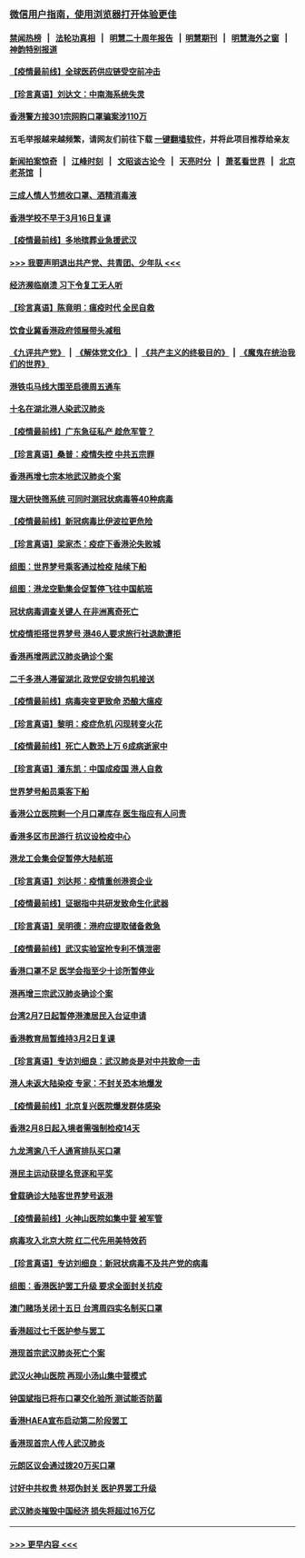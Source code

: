 ### [微信用户指南，使用浏览器打开体验更佳](https://github.com/gfw-breaker/banned-news1/blob/master/indexes/wechat-guide.md?t=0)
#### [禁闻热榜](热点新闻.md?t=0)  &nbsp;&nbsp;|&nbsp;&nbsp; [法轮功真相](https://github.com/gfw-breaker/truth/blob/master/README.md?t=0) &nbsp;&nbsp;|&nbsp;&nbsp; [明慧二十周年报告](https://github.com/gfw-breaker/mh-reports/blob/master/README.md?t=0) &nbsp;&nbsp;|&nbsp;&nbsp;[明慧期刊](https://github.com/gfw-breaker/mh-qikan) &nbsp;&nbsp;|&nbsp;&nbsp; [明慧海外之窗](https://github.com/gfw-breaker/mh-news/blob/master/README.md?t=0) &nbsp;&nbsp;|&nbsp;&nbsp; [神韵特别报道](https://github.com/gfw-breaker/mh-news/blob/master/shenyun.md?t=0)
#### [【疫情最前线】全球医药供应链受空前冲击](../pages/nsc415/n11869614.md?t=02162133) 
#### [【珍言真语】刘达文：中南海系统失灵](../pages/nsc415/n11869465.md?t=02162133) 
#### [香港警方接301宗网购口罩骗案涉110万](../pages/nsc415/n11867572.md?t=02162133) 
#### 五毛举报越来越频繁，请网友们前往下载 [一键翻墙软件](https://github.com/gfw-breaker/ssr-accounts)，并将此项目推荐给亲友
#### [新闻拍案惊奇](https://github.com/gfw-breaker/banned-news1/blob/master/pages/link4.md) &nbsp;&nbsp;|&nbsp;&nbsp; [江峰时刻](https://github.com/gfw-breaker/banned-news1/blob/master/pages/link4.md) &nbsp;&nbsp;|&nbsp;&nbsp; [文昭谈古论今](https://github.com/gfw-breaker/banned-news1/blob/master/pages/link4.md) &nbsp;&nbsp;|&nbsp;&nbsp; [天亮时分](https://github.com/gfw-breaker/banned-news1/blob/master/pages/link4.md) &nbsp;&nbsp;|&nbsp;&nbsp; [萧茗看世界](https://github.com/gfw-breaker/banned-news1/blob/master/pages/link4.md) &nbsp;&nbsp;|&nbsp;&nbsp; [北京老茶馆](https://github.com/gfw-breaker/banned-news1/blob/master/pages/link4.md) &nbsp;&nbsp;|&nbsp;&nbsp; 
#### [三成人情人节想收口罩、酒精消毒液](../pages/nsc415/n11867523.md?t=02162133) 
#### [香港学校不早于3月16日复课](../pages/nsc415/n11867498.md?t=02162133) 
#### [【疫情最前线】多地殡葬业急援武汉](../pages/nsc415/n11866914.md?t=02162133) 
#### [>>> 我要声明退出共产党、共青团、少年队 <<<](https://github.com/begood0513/goodnews/blob/master/quit/letter.md) 
#### [经济濒临崩溃 习下令复工无人听](../pages/nsc415/n11867269.md?t=02162133) 
#### [【珍言真语】陈竟明：瘟疫时代 全民自救](../pages/nsc415/n11866765.md?t=02162133) 
#### [饮食业冀香港政府领展带头减租](../pages/nsc415/n11864876.md?t=02162133) 
#### [《九评共产党》](https://github.com/begood0513/9ping.md/blob/master/README.md) &nbsp;|&nbsp; [《解体党文化》](../../../../jtdwh.md/blob/master/README.md)  &nbsp;|&nbsp; [《共产主义的终极目的》](../../../../gczydzjmd.md/blob/master/README.md) &nbsp;|&nbsp; [《魔鬼在统治我们的世界》](../../../../mgztzwmdsj.md/blob/master/README.md) 
#### [港铁屯马线大围至启德周五通车](../pages/nsc415/n11864842.md?t=02162133) 
#### [十名在湖北港人染武汉肺炎](../pages/nsc415/n11864807.md?t=02162133) 
#### [【疫情最前线】广东急征私产 趁危军管？](../pages/nsc415/n11864205.md?t=02162133) 
#### [【珍言真语】桑普：疫情失控 中共五宗罪](../pages/nsc415/n11864157.md?t=02162133) 
#### [香港再增七宗本地武汉肺炎个案](../pages/nsc415/n11862405.md?t=02162133) 
#### [理大研快筛系统 可同时测冠状病毒等40种病毒](../pages/nsc415/n11862376.md?t=02162133) 
#### [【疫情最前线】新冠病毒比伊波拉更危险](../pages/nsc415/n11862199.md?t=02162133) 
#### [【珍言真语】梁家杰：疫症下香港沦失败城](../pages/nsc415/n11861588.md?t=02162133) 
#### [组图：世界梦号乘客通过检疫 陆续下船](../pages/nsc415/n11858302.md?t=02162133) 
#### [组图：港龙空勤集会促暂停飞往中国航班](../pages/nsc415/n11858190.md?t=02162133) 
#### [冠状病毒调查关键人 在非洲离奇死亡](../pages/nsc415/n11859798.md?t=02162133) 
#### [忧疫情拒搭世界梦号 港46人要求旅行社退款遭拒](../pages/nsc415/n11859849.md?t=02162133) 
#### [香港再增两武汉肺炎确诊个案](../pages/nsc415/n11859833.md?t=02162133) 
#### [二千多港人滞留湖北 政党促安排包机接送](../pages/nsc415/n11859831.md?t=02162133) 
#### [【疫情最前线】病毒突变更致命 恐酿大瘟疫](../pages/nsc415/n11859604.md?t=02162133) 
#### [【珍言真语】黎明：疫症危机 闪现转变火花](../pages/nsc415/n11859199.md?t=02162133) 
#### [【疫情最前线】死亡人数恐上万 6成病逝家中](../pages/nsc415/n11856687.md?t=02162133) 
#### [【珍言真语】潘东凯：中国成疫国 港人自救](../pages/nsc415/n11856962.md?t=02162133) 
#### [世界梦号船员乘客下船](../pages/nsc415/n11856883.md?t=02162133) 
#### [香港公立医院剩一个月口罩库存 医生指应有人问责](../pages/nsc415/n11856875.md?t=02162133) 
#### [香港多区市民游行 抗议设检疫中心](../pages/nsc415/n11856866.md?t=02162133) 
#### [港龙工会集会促暂停大陆航班](../pages/nsc415/n11856840.md?t=02162133) 
#### [【珍言真语】刘达邦：疫情重创港资企业](../pages/nsc415/n11854274.md?t=02162133) 
#### [【疫情最前线】证据指中共研发致命生化武器](../pages/nsc415/n11853087.md?t=02162133) 
#### [【珍言真语】吴明德：港府应提取储备救急](../pages/nsc415/n11852734.md?t=02162133) 
#### [【疫情最前线】武汉实验室抢专利不慎泄密](../pages/nsc415/n11850310.md?t=02162133) 
#### [香港口罩不足 医学会指至少十诊所暂停业](../pages/nsc415/n11850301.md?t=02162133) 
#### [港再增三宗武汉肺炎确诊个案](../pages/nsc415/n11850328.md?t=02162133) 
#### [台湾2月7日起暂停港澳居民入台证申请](../pages/nsc415/n11850304.md?t=02162133) 
#### [香港教育局暂维持3月2日复课](../pages/nsc415/n11850260.md?t=02162133) 
#### [【珍言真语】专访刘细良：武汉肺炎是对中共致命一击](../pages/nsc415/n11849934.md?t=02162133) 
#### [港人未返大陆染疫 专家：不封关恐本地爆发](../pages/nsc415/n11848021.md?t=02162133) 
#### [【疫情最前线】北京复兴医院爆发群体感染](../pages/nsc415/n11847626.md?t=02162133) 
#### [香港2月8日起入境者需强制检疫14天](../pages/nsc415/n11847658.md?t=02162133) 
#### [九龙湾逾八千人通宵排队买口罩](../pages/nsc415/n11847647.md?t=02162133) 
#### [港民主运动获提名竞逐和平奖](../pages/nsc415/n11847633.md?t=02162133) 
#### [曾载确诊大陆客世界梦号返港](../pages/nsc415/n11847608.md?t=02162133) 
#### [【疫情最前线】火神山医院如集中营 被军管](../pages/nsc415/n11847524.md?t=02162133) 
#### [病毒攻入北京大院 红二代先用美特效药](../pages/nsc415/n11847427.md?t=02162133) 
#### [【珍言真语】专访刘细良：新冠状病毒不及共产党的病毒](../pages/nsc415/n11847164.md?t=02162133) 
#### [组图：香港医护罢工升级 要求全面封关抗疫](../pages/nsc415/n11844107.md?t=02162133) 
#### [澳门赌场关闭十五日 台湾周四实名制买口罩](../pages/nsc415/n11845083.md?t=02162133) 
#### [香港超过七千医护参与罢工](../pages/nsc415/n11845051.md?t=02162133) 
#### [港现首宗武汉肺炎死亡个案](../pages/nsc415/n11844998.md?t=02162133) 
#### [武汉火神山医院 再现小汤山集中营模式](../pages/nsc415/n11844763.md?t=02162133) 
#### [钟国斌指已将布口罩交化验所 测试能否防菌](../pages/nsc415/n11842783.md?t=02162133) 
#### [香港HAEA宣布启动第二阶段罢工](../pages/nsc415/n11842723.md?t=02162133) 
#### [香港现首宗人传人武汉肺炎](../pages/nsc415/n11842766.md?t=02162133) 
#### [元朗区议会通过拨20万买口罩](../pages/nsc415/n11842754.md?t=02162133) 
#### [讨好中共权贵 林郑伪封关 医护界罢工升级](../pages/nsc415/n11842359.md?t=02162133) 
#### [武汉肺炎摧毁中国经济 损失将超过16万亿](../pages/nsc415/n11839723.md?t=02162133) 

----
#### [ >>> 更早内容 <<< ](../indexes/nsc415-earlier.md)
